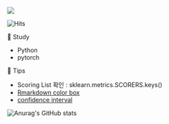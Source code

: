 <img src="https://capsule-render.vercel.app/api?type=wave&color=auto&height=200&section=header&text=Hi%20there!&fontSize=90"/>    
 
![Hits](https://hits.seeyoufarm.com/api/count/incr/badge.svg?url=https%3A%2F%2Fgithub.com%2Fpinkocto&count_bg=%23DF00AA&title_bg=%23555555&icon=github.svg&icon_color=%23E7E7E7&title=hits&edge_flat=false)
      
            
🌻 Study <br>                        
- Python      
- pytorch    
 
🔅 Tips <br>  
- Scoring List 확인 : sklearn.metrics.SCORERS.keys()    
- [Rmarkdown color box](https://stackoverflow.com/questions/25654845/how-can-i-create-a-text-box-for-a-note-in-markdown) <br>       
- [confidence interval](https://rfriend.tistory.com/114)     

![Anurag's GitHub stats](https://github-readme-stats.vercel.app/api?username=pinkocto&show_icons=true&theme=radical)        
 
  
